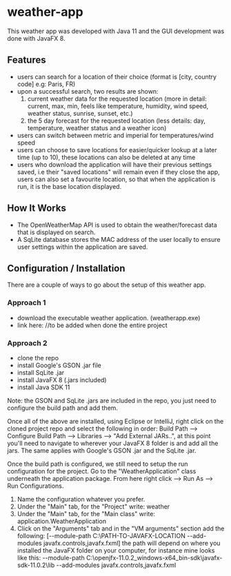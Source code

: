 # weather-app #

This weather app was developed with Java 11 and the GUI development was done with JavaFX 8.

## Features ##
- users can search for a location of their choice (format is [city, country code] e.g: Paris, FR)
- upon a successful search, two results are shown:
  1. current weather data for the requested location (more in detail: current, max, min, feels like temperature, humidity, wind speed, weather status, sunrise, sunset, etc.)
  2. the 5 day forecast for the requested location (less details: day, temperature, weather status and a weather icon)
 - users can switch between metric and imperial for temperatures/wind speed
- users can choose to save locations for easier/quicker lookup at a later time (up to 10), these locations can also be deleted at any time
- users who download the application will have their previous settings saved, i.e their "saved locations" will remain even if they close the app, users can also set a favourite location, so that when the application is run, it is the base location displayed.


## How It Works ##
- The OpenWeatherMap API is used to obtain the weather/forecast data that is displayed on search.
- A SqLite database stores the MAC address of the user locally to ensure user settings within the application are saved.


## Configuration / Installation ##
There are a couple of ways to go about the setup of this weather app.

### Approach 1 ###
- download the executable weather application. (weatherapp.exe)
- link here: //to be added when done the entire project


### Approach 2 ###
- clone the repo
- install Google's GSON .jar file
- install SqLite .jar
- install JavaFX 8 (.jars included)
- install Java SDK 11

Note: the GSON and SqLite .jars are included in the repo, you just need to configure the build path and add them.

Once all of the above are installed, using Eclipse or IntelliJ, right click on the cloned project repo and select the following in order:
Build Path --> Configure Build Path --> Libraries --> "Add External JARs..", at this point you'll need to navigate to wherever your JavaFX 8 folder is
and add all the jars. The same applies with Google's GSON .jar and the SqLite .jar.

Once the build path is configured, we still need to setup the run configuration for the project. 
Go to the "WeatherApplication" class underneath the application package. From here right click --> Run As --> Run Configurations.
1. Name the configuration whatever you prefer.
2. Under the "Main" tab, for the "Project" write: weather
3. Under the "Main" tab, for the "Main class" write: application.WeatherApplication
4. Click on the "Arguments" tab and in the "VM arguments" section add the following:
[--module-path C:\PATH-TO-JAVAFX-LOCATION --add-modules javafx.controls,javafx.fxml]
the path will depend on where you installed the JavaFX folder on your computer,
for instance mine looks like this:
--module-path  C:\openjfx-11.0.2_windows-x64_bin-sdk\javafx-sdk-11.0.2\lib --add-modules javafx.controls,javafx.fxml

